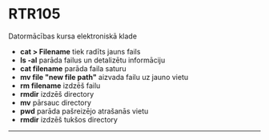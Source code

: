 # RTR105
Datormācības kursa elektroniskā klade
* **cat > Filename** tiek radīts jauns fails  
* **ls -al** parāda failus un detalizētu informāciju  
* **cat filename** parāda faila saturu  
* **mv file "new file path"** aizvada failu uz jauno vietu
* **rm filename** izdzēš failu  
* **rmdir** izdzēš directory 
* **mv** pārsauc directory
* **pwd** parāda pašreizējo atrašanās vietu  
* **rmdir** izdzēš tukšos directory  
* **
